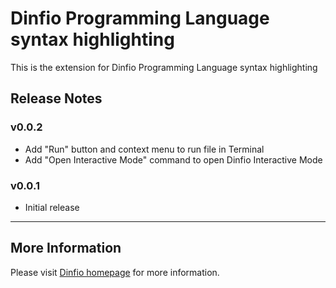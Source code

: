 # Dinfio Programming Language syntax highlighting

This is the extension for Dinfio Programming Language syntax highlighting

## Release Notes

### v0.0.2

- Add "Run" button and context menu to run file in Terminal
- Add "Open Interactive Mode" command to open Dinfio Interactive Mode

### v0.0.1

- Initial release

-----------------------------------------------------------------------------------------------------------

## More Information

Please visit [Dinfio homepage](https://dinfio.org/) for more information.
